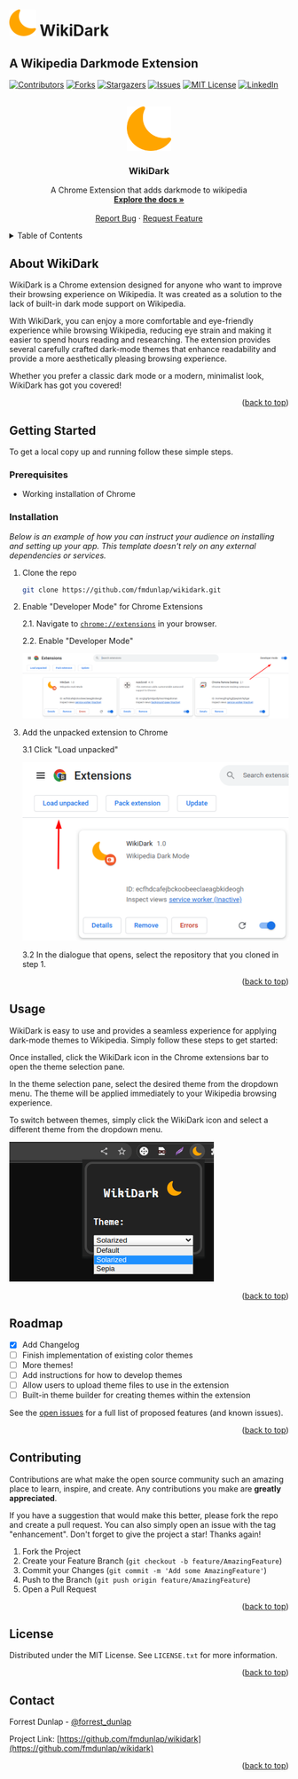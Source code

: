<a name="readme-top"></a>

# ![WikiDark Logo](images/moon_48.png) WikiDark
## A Wikipedia Darkmode Extension

<!-- PROJECT SHIELDS -->
<!--
*** I'm using markdown "reference style" links for readability.
*** Reference links are enclosed in brackets [ ] instead of parentheses ( ).
*** See the bottom of this document for the declaration of the reference variables
*** for contributors-url, forks-url, etc. This is an optional, concise syntax you may use.
*** https://www.markdownguide.org/basic-syntax/#reference-style-links
-->
[![Contributors][contributors-shield]][contributors-url]
[![Forks][forks-shield]][forks-url]
[![Stargazers][stars-shield]][stars-url]
[![Issues][issues-shield]][issues-url]
[![MIT License][license-shield]][license-url]
[![LinkedIn][linkedin-shield]][linkedin-url]



<!-- PROJECT LOGO -->
<br />
<div align="center">
  <a href="https://github.com/fmdunlap/wikidark">
    <img src="images/moon_128.png" alt="Logo" width="80" height="80">
  </a>

  <h3 align="center">WikiDark</h3>

  <p align="center">
    A Chrome Extension that adds darkmode to wikipedia
    <br />
    <a href="https://github.com/fmdunlap/wikidark"><strong>Explore the docs »</strong></a>
    <br />
    <br />
    <a href="https://github.com/fmdunlap/wikidark/issues">Report Bug</a>
    ·
    <a href="https://github.com/fmdunlap/wikidark/issues">Request Feature</a>
  </p>
</div>



<!-- TABLE OF CONTENTS -->
<details>
  <summary>Table of Contents</summary>
  <ol>
    <li>
      <a href="#about-the-project">About The Project</a>
    </li>
    <li>
      <a href="#getting-started">Getting Started</a>
      <ul>
        <li><a href="#prerequisites">Prerequisites</a></li>
        <li><a href="#installation">Installation</a></li>
      </ul>
    </li>
    <li><a href="#usage">Usage</a></li>
    <li><a href="#roadmap">Roadmap</a></li>
    <li><a href="#contributing">Contributing</a></li>
    <li><a href="#license">License</a></li>
    <li><a href="#contact">Contact</a></li>
    <li><a href="#acknowledgments">Acknowledgments</a></li>
  </ol>
</details>

## About WikiDark

WikiDark is a Chrome extension designed for anyone who want to improve their browsing experience on Wikipedia. It was created as a solution to the lack of built-in dark mode support on Wikipedia.

With WikiDark, you can enjoy a more comfortable and eye-friendly experience while browsing Wikipedia, reducing eye strain and making it easier to spend hours reading and researching. The extension provides several carefully crafted dark-mode themes that enhance readability and provide a more aesthetically pleasing browsing experience.

Whether you prefer a classic dark mode or a modern, minimalist look, WikiDark has got you covered!

<p align="right">(<a href="#readme-top">back to top</a>)</p>

<!-- GETTING STARTED -->
## Getting Started

To get a local copy up and running follow these simple steps.

### Prerequisites

* Working installation of Chrome

### Installation

_Below is an example of how you can instruct your audience on installing and setting up your app. This template doesn't rely on any external dependencies or services._

1. Clone the repo
   ```sh
   git clone https://github.com/fmdunlap/wikidark.git
   ```
1. Enable "Developer Mode" for Chrome Extensions

    2.1. Navigate to [`chrome://extensions`](chrome://extensions) in your browser.

    2.2. Enable "Developer Mode"

    ![Enabling Developer Mode](images/readme/enable_dev_mode.png)
1. Add the unpacked extension to Chrome
    
    3.1 Click "Load unpacked"

    ![Load unpacked button](images/readme/load_unpacked.png)

    3.2 In the dialogue that opens, select the repository that you cloned in step 1.

<p align="right">(<a href="#readme-top">back to top</a>)</p>



<!-- USAGE EXAMPLES -->
## Usage

WikiDark is easy to use and provides a seamless experience for applying dark-mode themes to Wikipedia. Simply follow these steps to get started:

Once installed, click the WikiDark icon in the Chrome extensions bar to open the theme selection pane.

In the theme selection pane, select the desired theme from the dropdown menu. The theme will be applied immediately to your Wikipedia browsing experience.

To switch between themes, simply click the WikiDark icon and select a different theme from the dropdown menu.

![WikiDark Example](images/readme/wikidark_pane.png)

<p align="right">(<a href="#readme-top">back to top</a>)</p>



<!-- ROADMAP -->
## Roadmap

- [x] Add Changelog
- [ ] Finish implementation of existing color themes
- [ ] More themes!
- [ ] Add instructions for how to develop themes
- [ ] Allow users to upload theme files to use in the extension
- [ ] Built-in theme builder for creating themes within the extension

See the [open issues](https://github.com/fmdunlap/wikidark/issues) for a full list of proposed features (and known issues).

<p align="right">(<a href="#readme-top">back to top</a>)</p>



<!-- CONTRIBUTING -->
## Contributing

Contributions are what make the open source community such an amazing place to learn, inspire, and create. Any contributions you make are **greatly appreciated**.

If you have a suggestion that would make this better, please fork the repo and create a pull request. You can also simply open an issue with the tag "enhancement".
Don't forget to give the project a star! Thanks again!

1. Fork the Project
2. Create your Feature Branch (`git checkout -b feature/AmazingFeature`)
3. Commit your Changes (`git commit -m 'Add some AmazingFeature'`)
4. Push to the Branch (`git push origin feature/AmazingFeature`)
5. Open a Pull Request

<p align="right">(<a href="#readme-top">back to top</a>)</p>



<!-- LICENSE -->
## License

Distributed under the MIT License. See `LICENSE.txt` for more information.

<p align="right">(<a href="#readme-top">back to top</a>)</p>



<!-- CONTACT -->
## Contact

Forrest Dunlap - [@forrest_dunlap](https://twitter.com/forrest_dunlap)

Project Link: [https://github.com/fmdunlap/wikidark](https://github.com/fmdunlap/wikidark)

<p align="right">(<a href="#readme-top">back to top</a>)</p>



<!-- MARKDOWN LINKS & IMAGES -->
<!-- https://www.markdownguide.org/basic-syntax/#reference-style-links -->
[contributors-shield]: https://img.shields.io/github/contributors/fmdunlap/wikidark.svg?style=for-the-badge
[contributors-url]: https://github.com/fmdunlap/wikidark/graphs/contributors
[forks-shield]: https://img.shields.io/github/forks/fmdunlap/wikidark.svg?style=for-the-badge
[forks-url]: https://github.com/fmdunlap/wikidark/network/members
[stars-shield]: https://img.shields.io/github/stars/fmdunlap/wikidark.svg?style=for-the-badge
[stars-url]: https://github.com/fmdunlap/wikidark/stargazers
[issues-shield]: https://img.shields.io/github/issues/fmdunlap/wikidark.svg?style=for-the-badge
[issues-url]: https://github.com/fmdunlap/wikidark/issues
[license-shield]: https://img.shields.io/github/license/fmdunlap/wikidark.svg?style=for-the-badge
[license-url]: https://github.com/fmdunlap/wikidark/blob/master/LICENSE.txt
[linkedin-shield]: https://img.shields.io/badge/-LinkedIn-black.svg?style=for-the-badge&logo=linkedin&colorB=555
[linkedin-url]: https://linkedin.com/in/forrest-dunlap
